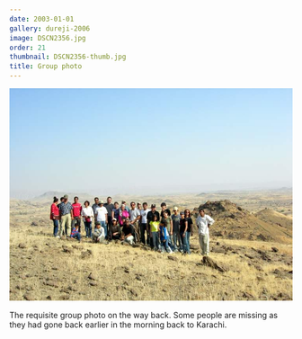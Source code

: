 ```yaml
---
date: 2003-01-01
gallery: dureji-2006
image: DSCN2356.jpg
order: 21
thumbnail: DSCN2356-thumb.jpg
title: Group photo
---
```


![Group photo](./DSCN2356.jpg)

The requisite group photo on the way back. Some people are missing as they had gone back earlier in the morning back to Karachi.